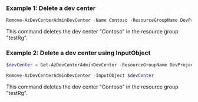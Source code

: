 ### Example 1: Delete a dev center
```powershell
Remove-AzDevCenterAdminDevCenter -Name Contoso -ResourceGroupName DevProject
```
This command deletes the dev center "Contoso" in the resource group "testRg".

### Example 2: Delete a dev center using InputObject
```powershell
$devCenter = Get-AzDevCenterAdminDevCenter -ResourceGroupName DevProject -Name Contoso

Remove-AzDevCenterAdminDevCenter -InputObject $devCenter
```
This command deletes the dev center "Contoso" in the resource group "testRg".

